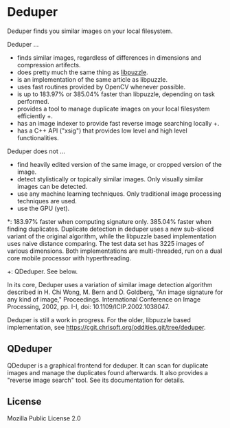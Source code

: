 # Deduper

Deduper finds you similar images on your local filesystem.

Deduper ...

- finds similar images, regardless of differences in dimensions and compression artifects.
- does pretty much the same thing as [libpuzzle](https://github.com/jedisct1/libpuzzle).
- is an implementation of the same article as libpuzzle.
- uses fast routines provided by OpenCV whenever possible.
- is up to 183.97% or 385.04% faster than libpuzzle, depending on task performed.
- provides a tool to manage duplicate images on your local filesystem efficiently +.
- has an image indexer to provide fast reverse image searching locally +.
- has a C++ API ("xsig") that provides low level and high level functionalities.

Deduper does not ...

- find heavily edited version of the same image, or cropped version of the image.
- detect stylistically or topically similar images. Only visually similar images can be detected.
- use any machine learning techniques. Only traditional image processing techniques are used.
- use the GPU (yet).

*: 183.97% faster when computing signature only. 385.04% faster when finding duplicates.
Duplicate detection in deduper uses a new sub-sliced variant of the original algorithm,
while the libpuzzle based implementation uses naive distance comparing. The test data set
has 3225 images of various dimensions. Both implementations are multi-threaded, run on a
dual core mobile processor with hyperthreading.

+: QDeduper. See below.

In its core, Deduper uses a variation of similar image detection algorithm described in
H. Chi Wong, M. Bern and D. Goldberg, "An image signature for any kind of image,"
Proceedings. International Conference on Image Processing, 2002, pp. I-I,
doi: 10.1109/ICIP.2002.1038047.

Deduper is still a work in progress. For the older, libpuzzle based implementation,
see https://cgit.chrisoft.org/oddities.git/tree/deduper.

## QDeduper

QDeduper is a graphical frontend for deduper. It can scan for duplicate images and manage
the duplicates found afterwards. It also provides a "reverse image search" tool. See its
documentation for details.

## License

Mozilla Public License 2.0
